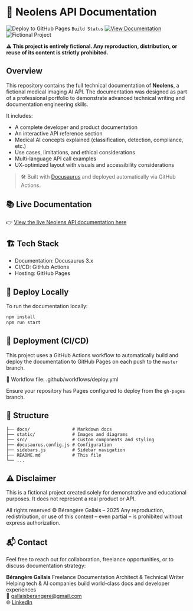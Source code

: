 # 🧠 Neolens API Documentation

![Deploy to GitHub Pages](https://github.com/berangeregallais/neolens-docs/actions/workflows/deploy.yml/badge.svg)
`Build Status`
[![View Documentation](https://img.shields.io/badge/View%20Documentation-Online-blue)](https://berangeregallais.github.io/neolens-docs/)
![Fictional Project](https://img.shields.io/badge/Fictional_Project-Portfolio_Purpose-grey)

**⚠️ This project is entirely fictional. Any reproduction, distribution, or reuse of its content is strictly prohibited.**

## Overview

This repository contains the full technical documentation of **Neolens**, a fictional medical imaging AI API. The documentation was designed as part of a professional portfolio to demonstrate advanced technical writing and documentation engineering skills.

It includes:

- A complete developer and product documentation
- An interactive API reference section
- Medical AI concepts explained (classification, detection, compliance, etc.)
- Use cases, limitations, and ethical considerations
- Multi-language API call examples
- UX-optimized layout with visuals and accessibility considerations

> 🛠️ Built with [Docusaurus](https://docusaurus.io/) and deployed automatically via GitHub Actions.

## 📚 Live Documentation

👉 [View the live Neolens API documentation here](https://berangeregallais.github.io/neolens-docs/)

## 🏗️ Tech Stack

- Documentation: Docusaurus 3.x
- CI/CD: GitHub Actions
- Hosting: GitHub Pages

## 🚀 Deploy Locally

To run the documentation locally:

```bash
npm install
npm run start
```

## 🔁 Deployment (CI/CD)

This project uses a GitHub Actions workflow to automatically build and deploy the documentation to GitHub Pages on each push to the `master` branch.

📄 Workflow file: .github/workflows/deploy.yml

Ensure your repository has Pages configured to deploy from the `gh-pages` branch.

## 🧩 Structure

```text
├── docs/                # Markdown docs
├── static/              # Images and diagrams
├── src/                 # Custom components and styling
├── docusaurus.config.js # Configuration
├── sidebars.js          # Sidebar navigation
├── README.md            # This file
└── ...
```

## ⚠️ Disclaimer

This is a fictional project created solely for demonstrative and educational purposes.
It does not represent a real product or API.

All rights reserved © Bérangère Gallais – 2025
Any reproduction, redistribution, or use of this content – even partial – is prohibited without express authorization.

## 📬 Contact

Feel free to reach out for collaboration, freelance opportunities, or to discuss documentation strategy:

**Bérangère Gallais**
Freelance Documentation Architect & Technical Writer  
Helping tech & AI companies build world-class docs and developer experiences  
📧 <gallaisberangere@gmail.com>  
🌐 [LinkedIn](https://www.linkedin.com/in/berangeregallais/)
